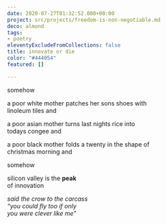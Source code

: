 ```yaml
---
date: 2020-07-27T01:32:52.000+00:00
project: src/projects/freedom-is-non-negotiable.md
deco: almond
tags:
- poetry
eleventyExcludeFromCollections: false
title: innovate or die
color: "#444054"
featured: []

---
```

somehow

a poor white mother patches her sons shoes with   
linoleum tiles and

a poor asian mother turns last nights rice into  
todays congee and

a poor black mother folds a twenty in the shape of  
christmas morning and

somehow

silicon valley is the **peak**  
of innovation

>

_said the crow to the carcass  
“you could fly too if only  
you were clever like me”_
